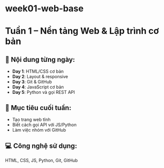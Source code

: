 # week01-web-base
# Tuần 1 – Nền tảng Web & Lập trình cơ bản

## 📅 Nội dung từng ngày:
- **Day 1**: HTML/CSS cơ bản
- **Day 2**: Layout & responsive
- **Day 3**: Git & GitHub
- **Day 4**: JavaScript cơ bản
- **Day 5**: Python và gọi REST API

## 📌 Mục tiêu cuối tuần:
- Tạo trang web tĩnh
- Biết cách gọi API với JS/Python
- Làm việc nhóm với GitHub

## 💻 Công nghệ sử dụng:
HTML, CSS, JS, Python, Git, GitHub
